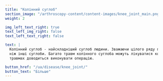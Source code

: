 ```yaml
---
title: "Колінний суглоб"
section_image: "/arthroscopy-content/content-images/knee_joint_main.png"
weight: 2

img_left_text_right: true
text_left_img_right: false
text_left_text_right: false

text: |
  Колінний суглоб - найскладніший суглоб людини. Зважаючи цілого ряду причин колінний суглоб травмується частіше, 
  ніж інші суглоби. Багато травм колінного суглоба можуть лікуватися консервативно, тобто без операції, а при інших 
  травмах доводиться виконувати операцію.

button_href: "/ua/disease/knee_joint/"
button_text: "Більше"
---
```

